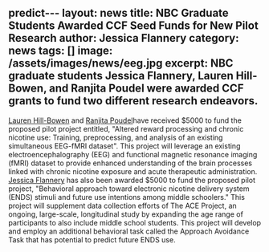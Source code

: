 predict---
layout: news
title: NBC Graduate Students Awarded CCF Seed Funds for New Pilot Research
author: Jessica Flannery
category: news
tags: []
image: /assets/images/news/eeg.jpg
excerpt: NBC graduate students Jessica Flannery, Lauren Hill-Bowen, and Ranjita Poudel were awarded CCF grants to fund two different research endeavors.
---
[Lauren Hill-Bowen](/team/hill-lauren) and [Ranjita Poudel](/team/poudel-ranjita)have received $5000 to fund the proposed pilot project entitled, "Altered reward processing and chronic nicotine use: Training, preprocessing, and analysis of an existing simultaneous EEG-fMRI dataset". This project will leverage an existing electroencephalography (EEG) and functional magnetic resonance imaging (fMRI) dataset to provide enhanced
understanding of the brain processes linked with chronic nicotine exposure and acute therapeutic administration. [Jessica Flannery](flannery-jessica) has also been awarded $5000 to fund the proposed pilot project, "Behavioral approach toward electronic nicotine delivery system (ENDS) stimuli and future use intentions among middle schoolers." This project will supplement data collection efforts of The ACE Project, an ongoing, large-scale, longitudinal study by expanding the age range of participants to also include middle school students. This project will develop and employ an additional behavioral task called the Approach Avoidance Task that has potential to predict future ENDS use. 
